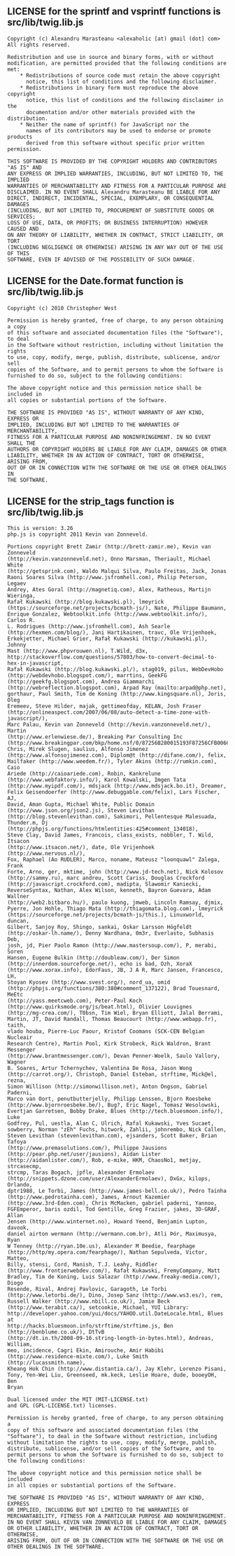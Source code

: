 ## LICENSE for the sprintf and vsprintf functions is src/lib/twig.lib.js


    Copyright (c) Alexandru Marasteanu <alexaholic [at) gmail (dot] com>
    All rights reserved.

    Redistribution and use in source and binary forms, with or without
    modification, are permitted provided that the following conditions are met:
        * Redistributions of source code must retain the above copyright
          notice, this list of conditions and the following disclaimer.
        * Redistributions in binary form must reproduce the above copyright
          notice, this list of conditions and the following disclaimer in the
          documentation and/or other materials provided with the distribution.
        * Neither the name of sprintf() for JavaScript nor the
          names of its contributors may be used to endorse or promote products
          derived from this software without specific prior written permission.

    THIS SOFTWARE IS PROVIDED BY THE COPYRIGHT HOLDERS AND CONTRIBUTORS "AS IS" AND
    ANY EXPRESS OR IMPLIED WARRANTIES, INCLUDING, BUT NOT LIMITED TO, THE IMPLIED
    WARRANTIES OF MERCHANTABILITY AND FITNESS FOR A PARTICULAR PURPOSE ARE
    DISCLAIMED. IN NO EVENT SHALL Alexandru Marasteanu BE LIABLE FOR ANY
    DIRECT, INDIRECT, INCIDENTAL, SPECIAL, EXEMPLARY, OR CONSEQUENTIAL DAMAGES
    (INCLUDING, BUT NOT LIMITED TO, PROCUREMENT OF SUBSTITUTE GOODS OR SERVICES;
    LOSS OF USE, DATA, OR PROFITS; OR BUSINESS INTERRUPTION) HOWEVER CAUSED AND
    ON ANY THEORY OF LIABILITY, WHETHER IN CONTRACT, STRICT LIABILITY, OR TORT
    (INCLUDING NEGLIGENCE OR OTHERWISE) ARISING IN ANY WAY OUT OF THE USE OF THIS
    SOFTWARE, EVEN IF ADVISED OF THE POSSIBILITY OF SUCH DAMAGE.


## LICENSE for the Date.format function is src/lib/twig.lib.js

    Copyright (c) 2010 Christopher West

    Permission is hereby granted, free of charge, to any person obtaining a copy
    of this software and associated documentation files (the "Software"), to deal
    in the Software without restriction, including without limitation the rights
    to use, copy, modify, merge, publish, distribute, sublicense, and/or sell
    copies of the Software, and to permit persons to whom the Software is
    furnished to do so, subject to the following conditions:

    The above copyright notice and this permission notice shall be included in
    all copies or substantial portions of the Software.

    THE SOFTWARE IS PROVIDED "AS IS", WITHOUT WARRANTY OF ANY KIND, EXPRESS OR
    IMPLIED, INCLUDING BUT NOT LIMITED TO THE WARRANTIES OF MERCHANTABILITY,
    FITNESS FOR A PARTICULAR PURPOSE AND NONINFRINGEMENT. IN NO EVENT SHALL THE
    AUTHORS OR COPYRIGHT HOLDERS BE LIABLE FOR ANY CLAIM, DAMAGES OR OTHER
    LIABILITY, WHETHER IN AN ACTION OF CONTRACT, TORT OR OTHERWISE, ARISING FROM,
    OUT OF OR IN CONNECTION WITH THE SOFTWARE OR THE USE OR OTHER DEALINGS IN
    THE SOFTWARE.


## LICENSE for the strip_tags function is src/lib/twig.lib.js

    This is version: 3.26
    php.js is copyright 2011 Kevin van Zonneveld.

    Portions copyright Brett Zamir (http://brett-zamir.me), Kevin van Zonneveld
    (http://kevin.vanzonneveld.net), Onno Marsman, Theriault, Michael White
    (http://getsprink.com), Waldo Malqui Silva, Paulo Freitas, Jack, Jonas
    Raoni Soares Silva (http://www.jsfromhell.com), Philip Peterson, Legaev
    Andrey, Ates Goral (http://magnetiq.com), Alex, Ratheous, Martijn Wieringa,
    Rafał Kukawski (http://blog.kukawski.pl), lmeyrick
    (https://sourceforge.net/projects/bcmath-js/), Nate, Philippe Baumann,
    Enrique Gonzalez, Webtoolkit.info (http://www.webtoolkit.info/), Carlos R.
    L. Rodrigues (http://www.jsfromhell.com), Ash Searle
    (http://hexmen.com/blog/), Jani Hartikainen, travc, Ole Vrijenhoek,
    Erkekjetter, Michael Grier, Rafał Kukawski (http://kukawski.pl), Johnny
    Mast (http://www.phpvrouwen.nl), T.Wild, d3x,
    http://stackoverflow.com/questions/57803/how-to-convert-decimal-to-hex-in-javascript,
    Rafał Kukawski (http://blog.kukawski.pl/), stag019, pilus, WebDevHobo
    (http://webdevhobo.blogspot.com/), marrtins, GeekFG
    (http://geekfg.blogspot.com), Andrea Giammarchi
    (http://webreflection.blogspot.com), Arpad Ray (mailto:arpad@php.net),
    gorthaur, Paul Smith, Tim de Koning (http://www.kingsquare.nl), Joris, Oleg
    Eremeev, Steve Hilder, majak, gettimeofday, KELAN, Josh Fraser
    (http://onlineaspect.com/2007/06/08/auto-detect-a-time-zone-with-javascript/),
    Marc Palau, Kevin van Zonneveld (http://kevin.vanzonneveld.net/), Martin
    (http://www.erlenwiese.de/), Breaking Par Consulting Inc
    (http://www.breakingpar.com/bkp/home.nsf/0/87256B280015193F87256CFB006C45F7),
    Chris, Mirek Slugen, saulius, Alfonso Jimenez
    (http://www.alfonsojimenez.com), Diplom@t (http://difane.com/), felix,
    Mailfaker (http://www.weedem.fr/), Tyler Akins (http://rumkin.com), Caio
    Ariede (http://caioariede.com), Robin, Kankrelune
    (http://www.webfaktory.info/), Karol Kowalski, Imgen Tata
    (http://www.myipdf.com/), mdsjack (http://www.mdsjack.bo.it), Dreamer,
    Felix Geisendoerfer (http://www.debuggable.com/felix), Lars Fischer, AJ,
    David, Aman Gupta, Michael White, Public Domain
    (http://www.json.org/json2.js), Steven Levithan
    (http://blog.stevenlevithan.com), Sakimori, Pellentesque Malesuada,
    Thunder.m, Dj (http://phpjs.org/functions/htmlentities:425#comment_134018),
    Steve Clay, David James, Francois, class_exists, nobbler, T. Wild, Itsacon
    (http://www.itsacon.net/), date, Ole Vrijenhoek (http://www.nervous.nl/),
    Fox, Raphael (Ao RUDLER), Marco, noname, Mateusz "loonquawl" Zalega, Frank
    Forte, Arno, ger, mktime, john (http://www.jd-tech.net), Nick Kolosov
    (http://sammy.ru), marc andreu, Scott Cariss, Douglas Crockford
    (http://javascript.crockford.com), madipta, Slawomir Kaniecki,
    ReverseSyntax, Nathan, Alex Wilson, kenneth, Bayron Guevara, Adam Wallner
    (http://web2.bitbaro.hu/), paulo kuong, jmweb, Lincoln Ramsay, djmix,
    Pyerre, Jon Hohle, Thiago Mata (http://thiagomata.blog.com), lmeyrick
    (https://sourceforge.net/projects/bcmath-js/this.), Linuxworld, duncan,
    Gilbert, Sanjoy Roy, Shingo, sankai, Oskar Larsson Högfeldt
    (http://oskar-lh.name/), Denny Wardhana, 0m3r, Everlasto, Subhasis Deb,
    josh, jd, Pier Paolo Ramon (http://www.mastersoup.com/), P, merabi, Soren
    Hansen, Eugene Bulkin (http://doubleaw.com/), Der Simon
    (http://innerdom.sourceforge.net/), echo is bad, Ozh, XoraX
    (http://www.xorax.info), EdorFaus, JB, J A R, Marc Jansen, Francesco, LH,
    Stoyan Kyosev (http://www.svest.org/), nord_ua, omid
    (http://phpjs.org/functions/380:380#comment_137122), Brad Touesnard, MeEtc
    (http://yass.meetcweb.com), Peter-Paul Koch
    (http://www.quirksmode.org/js/beat.html), Olivier Louvignes
    (http://mg-crea.com/), T0bsn, Tim Wiel, Bryan Elliott, Jalal Berrami,
    Martin, JT, David Randall, Thomas Beaucourt (http://www.webapp.fr), taith,
    vlado houba, Pierre-Luc Paour, Kristof Coomans (SCK-CEN Belgian Nucleair
    Research Centre), Martin Pool, Kirk Strobeck, Rick Waldron, Brant Messenger
    (http://www.brantmessenger.com/), Devan Penner-Woelk, Saulo Vallory, Wagner
    B. Soares, Artur Tchernychev, Valentina De Rosa, Jason Wong
    (http://carrot.org/), Christoph, Daniel Esteban, strftime, Mick@el, rezna,
    Simon Willison (http://simonwillison.net), Anton Ongson, Gabriel Paderni,
    Marco van Oort, penutbutterjelly, Philipp Lenssen, Bjorn Roesbeke
    (http://www.bjornroesbeke.be/), Bug?, Eric Nagel, Tomasz Wesolowski,
    Evertjan Garretsen, Bobby Drake, Blues (http://tech.bluesmoon.info/), Luke
    Godfrey, Pul, uestla, Alan C, Ulrich, Rafal Kukawski, Yves Sucaet,
    sowberry, Norman "zEh" Fuchs, hitwork, Zahlii, johnrembo, Nick Callen,
    Steven Levithan (stevenlevithan.com), ejsanders, Scott Baker, Brian Tafoya
    (http://www.premasolutions.com/), Philippe Jausions
    (http://pear.php.net/user/jausions), Aidan Lister
    (http://aidanlister.com/), Rob, e-mike, HKM, ChaosNo1, metjay, strcasecmp,
    strcmp, Taras Bogach, jpfle, Alexander Ermolaev
    (http://snippets.dzone.com/user/AlexanderErmolaev), DxGx, kilops, Orlando,
    dptr1988, Le Torbi, James (http://www.james-bell.co.uk/), Pedro Tainha
    (http://www.pedrotainha.com), James, Arnout Kazemier
    (http://www.3rd-Eden.com), Chris McMacken, gabriel paderni, Yannoo,
    FGFEmperor, baris ozdil, Tod Gentille, Greg Frazier, jakes, 3D-GRAF, Allan
    Jensen (http://www.winternet.no), Howard Yeend, Benjamin Lupton, davook,
    daniel airton wermann (http://wermann.com.br), Atli Þór, Maximusya, Ryan
    W Tenney (http://ryan.10e.us), Alexander M Beedie, fearphage
    (http://http/my.opera.com/fearphage/), Nathan Sepulveda, Victor, Matteo,
    Billy, stensi, Cord, Manish, T.J. Leahy, Riddler
    (http://www.frontierwebdev.com/), Rafał Kukawski, FremyCompany, Matt
    Bradley, Tim de Koning, Luis Salazar (http://www.freaky-media.com/), Diogo
    Resende, Rival, Andrej Pavlovic, Garagoth, Le Torbi
    (http://www.letorbi.de/), Dino, Josep Sanz (http://www.ws3.es/), rem,
    Russell Walker (http://www.nbill.co.uk/), Jamie Beck
    (http://www.terabit.ca/), setcookie, Michael, YUI Library:
    http://developer.yahoo.com/yui/docs/YAHOO.util.DateLocale.html, Blues at
    http://hacks.bluesmoon.info/strftime/strftime.js, Ben
    (http://benblume.co.uk/), DtTvB
    (http://dt.in.th/2008-09-16.string-length-in-bytes.html), Andreas, William,
    meo, incidence, Cagri Ekin, Amirouche, Amir Habibi
    (http://www.residence-mixte.com/), Luke Smith (http://lucassmith.name),
    Kheang Hok Chin (http://www.distantia.ca/), Jay Klehr, Lorenzo Pisani,
    Tony, Yen-Wei Liu, Greenseed, mk.keck, Leslie Hoare, dude, booeyOH, Ben
    Bryan

    Dual licensed under the MIT (MIT-LICENSE.txt)
    and GPL (GPL-LICENSE.txt) licenses.

    Permission is hereby granted, free of charge, to any person obtaining a
    copy of this software and associated documentation files (the
    "Software"), to deal in the Software without restriction, including
    without limitation the rights to use, copy, modify, merge, publish,
    distribute, sublicense, and/or sell copies of the Software, and to
    permit persons to whom the Software is furnished to do so, subject to
    the following conditions:

    The above copyright notice and this permission notice shall be included
    in all copies or substantial portions of the Software.

    THE SOFTWARE IS PROVIDED "AS IS", WITHOUT WARRANTY OF ANY KIND, EXPRESS
    OR IMPLIED, INCLUDING BUT NOT LIMITED TO THE WARRANTIES OF
    MERCHANTABILITY, FITNESS FOR A PARTICULAR PURPOSE AND NONINFRINGEMENT.
    IN NO EVENT SHALL KEVIN VAN ZONNEVELD BE LIABLE FOR ANY CLAIM, DAMAGES
    OR OTHER LIABILITY, WHETHER IN AN ACTION OF CONTRACT, TORT OR OTHERWISE,
    ARISING FROM, OUT OF OR IN CONNECTION WITH THE SOFTWARE OR THE USE OR
    OTHER DEALINGS IN THE SOFTWARE.
